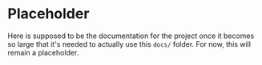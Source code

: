 # Placeholder

Here is supposed to be the documentation for the project once it becomes so large that it's needed to actually use this `docs/` folder. For now, this will remain a placeholder.
